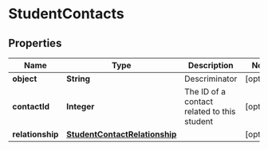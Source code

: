 
# StudentContacts

## Properties
Name | Type | Description | Notes
------------ | ------------- | ------------- | -------------
**object** | **String** | Descriminator |  [optional]
**contactId** | **Integer** | The ID of a contact related to this student |  [optional]
**relationship** | [**StudentContactRelationship**](StudentContactRelationship.md) |  |  [optional]




